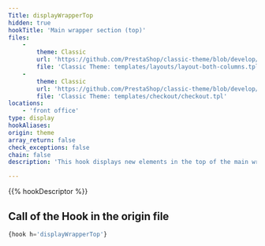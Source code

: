 ```yaml
---
Title: displayWrapperTop
hidden: true
hookTitle: 'Main wrapper section (top)'
files:
    -
        theme: Classic
        url: 'https://github.com/PrestaShop/classic-theme/blob/develop/templates/layouts/layout-both-columns.tpl'
        file: 'Classic Theme: templates/layouts/layout-both-columns.tpl'
    -
        theme: Classic
        url: 'https://github.com/PrestaShop/classic-theme/blob/develop/templates/checkout/checkout.tpl'
        file: 'Classic Theme: templates/checkout/checkout.tpl'
locations:
    - 'front office'
type: display
hookAliases:
origin: theme
array_return: false
check_exceptions: false
chain: false
description: 'This hook displays new elements in the top of the main wrapper'

---
```


{{% hookDescriptor %}}

## Call of the Hook in the origin file

```php
{hook h='displayWrapperTop'}
```
